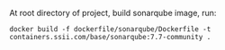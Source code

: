 At root directory of project, build sonarqube image, run:
```
docker build -f dockerfile/sonarqube/Dockerfile -t containers.ssii.com/base/sonarqube:7.7-community .
```
